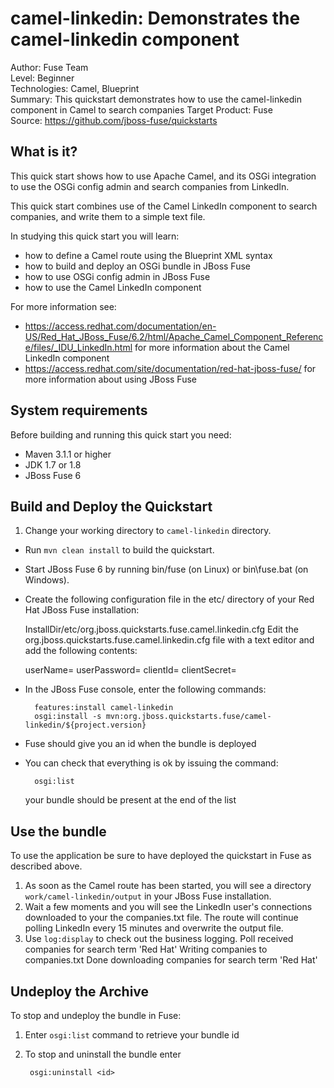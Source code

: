 camel-linkedin: Demonstrates the camel-linkedin component
======================================================
Author: Fuse Team  
Level: Beginner  
Technologies: Camel, Blueprint  
Summary: This quickstart demonstrates how to use the camel-linkedin component in Camel to search companies
Target Product: Fuse  
Source: <https://github.com/jboss-fuse/quickstarts>  



What is it?
-----------

This quick start shows how to use Apache Camel, and its OSGi integration to use the OSGi config admin and search companies from LinkedIn.

This quick start combines use of the Camel LinkedIn component to search companies, and write them to a simple text file.

In studying this quick start you will learn:

* how to define a Camel route using the Blueprint XML syntax
* how to build and deploy an OSGi bundle in JBoss Fuse
* how to use OSGi config admin in JBoss Fuse
* how to use the Camel LinkedIn component

For more information see:

* https://access.redhat.com/documentation/en-US/Red_Hat_JBoss_Fuse/6.2/html/Apache_Camel_Component_Reference/files/_IDU_LinkedIn.html for more information about the Camel LinkedIn component
* https://access.redhat.com/site/documentation/red-hat-jboss-fuse/ for more information about using JBoss Fuse

System requirements
-------------------

Before building and running this quick start you need:

* Maven 3.1.1 or higher
* JDK 1.7 or 1.8
* JBoss Fuse 6

Build and Deploy the Quickstart
-------------------------

1. Change your working directory to `camel-linkedin` directory.
* Run `mvn clean install` to build the quickstart.
* Start JBoss Fuse 6 by running bin/fuse (on Linux) or bin\fuse.bat (on Windows).
* Create the following configuration file in the etc/ directory of your Red Hat JBoss Fuse installation:

  InstallDir/etc/org.jboss.quickstarts.fuse.camel.linkedin.cfg
  Edit the org.jboss.quickstarts.fuse.camel.linkedin.cfg file with a text editor and add the following contents:

  userName=<LinkedIn account user name>
  userPassword=<LinkedIn account password>
  clientId=<LinkedIn client id>
  clientSecret=<LinkedIn client secret>

* In the JBoss Fuse console, enter the following commands:

        features:install camel-linkedin
        osgi:install -s mvn:org.jboss.quickstarts.fuse/camel-linkedin/${project.version}

* Fuse should give you an id when the bundle is deployed

* You can check that everything is ok by issuing  the command:

        osgi:list
   your bundle should be present at the end of the list


Use the bundle
---------------------

To use the application be sure to have deployed the quickstart in Fuse as described above. 

1. As soon as the Camel route has been started, you will see a directory `work/camel-linkedin/output` in your JBoss Fuse installation.
2. Wait a few moments and you will see the LinkedIn user's connections downloaded to your the companies.txt file.
The route will continue polling LinkedIn every 15 minutes and overwrite the output file.
3. Use `log:display` to check out the business logging.
        Poll received <n> companies for search term 'Red Hat'
        Writing companies to companies.txt
        Done downloading companies for search term 'Red Hat'

Undeploy the Archive
--------------------

To stop and undeploy the bundle in Fuse:

1. Enter `osgi:list` command to retrieve your bundle id
2. To stop and uninstall the bundle enter

        osgi:uninstall <id>
